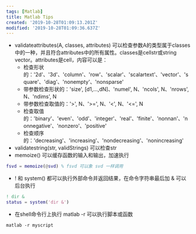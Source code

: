```yaml
---
tags: [Matlab]
title: Matlab Tips
created: '2019-10-28T01:09:13.201Z'
modified: '2019-10-28T01:09:36.637Z'
---
```


* validateattributes(A, classes, attributes) 可以检查参数A的类型属于classes中的一种，并且符合attributes中的所有属性。classes是cellstr或string vector。attributes是cell，内容可以是：
  * 检查形状的：'2d'、'3d'、'column'、'row'、'scalar'、'scalartext'、'vector'、'square'、'diag'、'nonempty'、'nonsparse'
  * 带参数检查形状的：'size', [d1,...,dN]、'numel', N、'ncols', N、'nrows', N、'ndims', N
  * 带参数检查取值的：'>', N、'>=', N、'<', N、'<=', N
  * 检查取值的：'binary'、'even'、'odd'、'integer'、'real'、'finite'、'nonnan'、'nonnegative'、'nonzero'、'positive'
  * 检查顺序的：'decreasing'、'increasing'、'nondecreasing'、'nonincreasing'
* validatestring(str, validStrings) 可以检查str
* memoize() 可以缓存函数的输入和输出，加速执行

```matlab
fsvd = memoize(@svd) % fsvd 可以象 svd 一样调用
```

* ! 和 system() 都可以执行外部命令并返回结果，在命令字符串最后加 & 可以后台执行

```matlab
! dir &
status = system('dir &')
```

* 在shell命令行上执行 matlab -r 可以执行脚本或函数

```
matlab -r myscript
```

